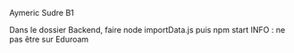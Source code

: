Aymeric Sudre B1

Dans le dossier Backend, faire node importData.js puis npm start
INFO : ne pas être sur Eduroam

